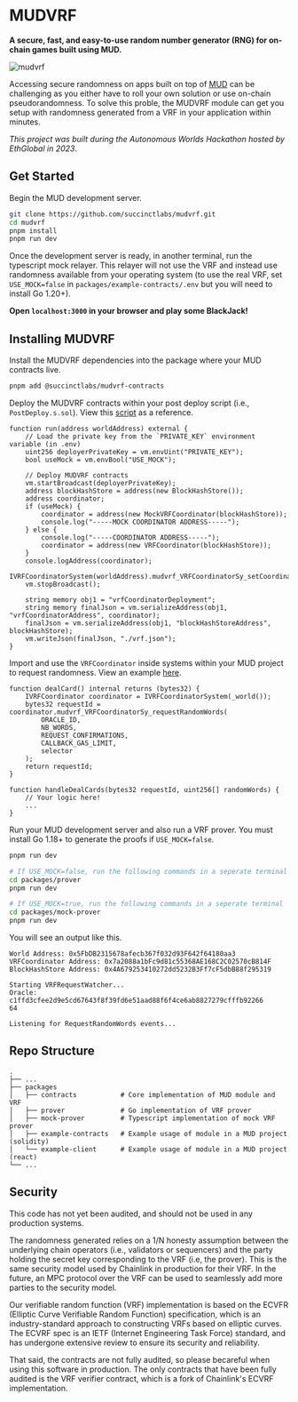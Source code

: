 # MUDVRF

**A secure, fast, and easy-to-use random number generator (RNG) for on-chain games built using MUD.**

![mudvrf](https://github.com/jtguibas/mudvrf/assets/25734765/09db1c47-3053-47e3-868e-2f2240dbb8aa)

Accessing secure randomness on apps built on top of [MUD](https://mud.dev/) can be challenging as you either have to roll your own solution or use on-chain pseudorandomness. To solve this proble, the MUDVRF module can get you setup with randomness generated from a VRF in your application within minutes.

*This project was built during the Autonomous Worlds Hackathon hosted by EthGlobal in 2023*.

## Get Started

Begin the MUD development server.
```sh
git clone https://github.com/succinctlabs/mudvrf.git
cd mudvrf
pnpm install
pnpm run dev
```
Once the development server is ready, in another terminal, run the typescript mock relayer. This relayer will not use the VRF and instead use randomness available from your operating system (to use the real VRF, set `USE_MOCK=false` in `packages/example-contracts/.env` but you will need to install Go 1.20+).

**Open `localhost:3000` in your browser and play some BlackJack!**

## Installing MUDVRF

Install the MUDVRF dependencies into the package where your MUD contracts live.

```sh
pnpm add @succinctlabs/mudvrf-contracts
```

Deploy the MUDVRF contracts within your post deploy script (i.e., `PostDeploy.s.sol`). View this [script](https://github.com/succinctlabs/mudvrf/blob/main/packages/example-contracts/script/PostDeploy.s.sol) as a reference.
```solidity
function run(address worldAddress) external {
    // Load the private key from the `PRIVATE_KEY` environment variable (in .env)
    uint256 deployerPrivateKey = vm.envUint("PRIVATE_KEY");
    bool useMock = vm.envBool("USE_MOCK");

    // Deploy MUDVRF contracts
    vm.startBroadcast(deployerPrivateKey);
    address blockHashStore = address(new BlockHashStore());
    address coordinator;
    if (useMock) {
        coordinator = address(new MockVRFCoordinator(blockHashStore));
        console.log("-----MOCK COORDINATOR ADDRESS-----");
    } else {
        console.log("-----COORDINATOR ADDRESS-----");
        coordinator = address(new VRFCoordinator(blockHashStore));
    }
    console.logAddress(coordinator);
    IVRFCoordinatorSystem(worldAddress).mudvrf_VRFCoordinatorSy_setCoordinator(coordinator);
    vm.stopBroadcast();

    string memory obj1 = "vrfCoordinatorDeployment";
    string memory finalJson = vm.serializeAddress(obj1, "vrfCoordinatorAddress", coordinator);
    finalJson = vm.serializeAddress(obj1, "blockHashStoreAddress", blockHashStore);
    vm.writeJson(finalJson, "./vrf.json");
}
```

Import and use the `VRFCoordinator` inside systems within your MUD project to request randomness. View an example [here](https://github.com/succinctlabs/mudvrf/blob/main/packages/example-contracts/src/systems/BlackJackSystem.sol#L53-L55).
```solidity
function dealCard() internal returns (bytes32) {
    IVRFCoordinator coordinator = IVRFCoordinatorSystem(_world());
    bytes32 requestId = coordinator.mudvrf_VRFCoordinatorSy_requestRandomWords(
        ORACLE_ID,
        NB_WORDS,
        REQUEST_CONFIRMATIONS,
        CALLBACK_GAS_LIMIT,
        selector
    );
    return requestId;
}

function handleDealCards(bytes32 requestId, uint256[] randomWords) {
    // Your logic here!
    ...
}
```

Run your MUD development server and also run a VRF prover. You must install Go 1.18+ to generate the proofs if `USE_MOCK=false`.
```sh
pnpm run dev

# If USE_MOCK=false, run the following commands in a seperate terminal
cd packages/prover
pnpm run dev

# If USE_MOCK=true, run the following commands in a seperate terminal
cd packages/mock-prover
pnpm run dev
```

You will see an output like this.
```
World Address: 0x5FbDB2315678afecb367f032d93F642f64180aa3
VRFCoordinator Address: 0x7a2088a1bFc9d81c55368AE168C2C02570cB814F
BlockHashStore Address: 0x4A679253410272dd5232B3Ff7cF5dbB88f295319

Starting VRFRequestWatcher...
Oracle: c1ffd3cfee2d9e5cd67643f8f39fd6e51aad88f6f4ce6ab8827279cfffb92266
64

Listening for RequestRandomWords events...
```

## Repo Structure

```
.
├── ...
├── packages                
│   ├── contracts           # Core implementation of MUD module and VRF
│   ├── prover              # Go implementation of VRF prover
│   ├── mock-prover         # Typescript implementation of mock VRF prover
│   ├── example-contracts   # Example usage of module in a MUD project (solidity)
│   └── example-client      # Example usage of module in a MUD project (react)
└── ...
```

## Security 

This code has not yet been audited, and should not be used in any production systems.

The randomness generated relies on a 1/N honesty assumption between the underlying chain operators (i.e., validators or sequencers) and the party holding the secret key corresponding to the VRF (i.e, the prover). This is the same security model used by Chainlink in production for their VRF. In the future, an MPC protocol over the VRF can be used to seamlessly add more parties to the security model.

Our verifiable random function (VRF) implementation is based on the ECVFR (Elliptic Curve Verifiable Random Function) specification, which is an industry-standard approach to constructing VRFs based on elliptic curves. The ECVRF spec is an IETF (Internet Engineering Task Force) standard, and has undergone extensive review to ensure its security and reliability.

That said, the contracts are not fully audited, so please becareful when using this software in production. The only contracts that have been fully audited is the VRF verifier contract, which is a fork of Chainlink's ECVRF implementation.